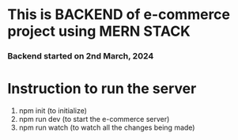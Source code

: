 # This is BACKEND of  e-commerce project using MERN STACK
### Backend started on 2nd March, 2024




# Instruction to run the server
1. npm init (to initialize)
2. npm run dev (to start the e-commerce server)
3. npm run watch (to watch all the changes being made)
